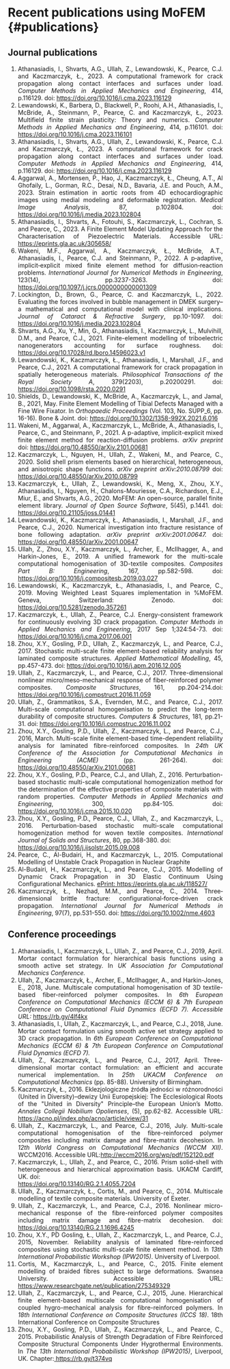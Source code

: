 Recent publications using MoFEM {#publications}
=======================================================================

## Journal publications
<div style="text-align: justify">
<ol>
<li>Athanasiadis, I., Shvarts, A.G., Ullah, Z., Lewandowski, K., Pearce, C.J. and Kaczmarczyk, Ł., 2023. A computational framework for crack propagation along contact interfaces and surfaces under load. <i>Computer Methods in Applied Mechanics and Engineering</i>, 414, p.116129.  doi: <a href="https://doi.org/10.1016/j.cma.2023.116129"> https://doi.org/10.1016/j.cma.2023.116129</a></li>

<li>Lewandowski, K., Barbera, D., Blackwell, P., Roohi, A.H., Athanasiadis, I., McBride, A., Steinmann, P., Pearce, C. and Kaczmarczyk, Ł., 2023. Multifield finite strain plasticity: Theory and numerics. <i>Computer Methods in Applied Mechanics and Engineering</i>, 414, p.116101. doi: <a href="https://doi.org/10.1016/j.cma.2023.116101"> https://doi.org/10.1016/j.cma.2023.116101</a></li>

<li>Athanasiadis, I., Shvarts, A.G., Ullah, Z., Lewandowski, K., Pearce, C.J. and Kaczmarczyk, Ł., 2023. A computational framework for crack propagation along contact interfaces and surfaces under load. <i>Computer Methods in Applied Mechanics and Engineering</i>, 414, p.116129. doi: <a href="https://doi.org/10.1016/j.cma.2023.116129"> https://doi.org/10.1016/j.cma.2023.116129</a></li>

<li>Aggarwal, A., Mortensen, P., Hao, J., Kaczmarczyk, Ł., Cheung, A.T., Al Ghofaily, L., Gorman, R.C., Desai, N.D., Bavaria, J.E. and Pouch, A.M., 2023. Strain estimation in aortic roots from 4D echocardiographic images using medial modeling and deformable registration. <i>Medical Image Analysis</i>, 87, p.102804. doi: <a href="https://doi.org/10.1016/j.media.2023.102804"> https://doi.org/10.1016/j.media.2023.102804</a></li>

<li>Athanasiadis, I., Shvarts, A., Fotouhi, S., Kaczmarczyk, L., Cochran, S. and Pearce, C., 2023. A Finite Element Model Updating Approach for the Characterisation of Piezoelectric Materials. Accessible URL: <a href="https://eprints.gla.ac.uk/305658/"> https://eprints.gla.ac.uk/305658/</a></li>

<li>Wakeni, M.F., Aggarwal, A., Kaczmarczyk, Ł., McBride, A.T., Athanasiadis, I., Pearce, C.J. and Steinmann, P., 2022. A p‐adaptive, implicit‐explicit mixed finite element method for diffusion‐reaction problems. <i>International Journal for Numerical Methods in Engineering</i>, 123(14), pp.3237-3263. doi: <a href="https://doi.org/10.1097/j.jcrs.0000000000001309"> https://doi.org/10.1097/j.jcrs.0000000000001309</a></li>

<li>Lockington, D., Brown, G., Pearce, C. and Kaczmarczyk, L., 2022. Evaluating the forces involved in bubble management in DMEK surgery–a mathematical and computational model with clinical implications. <i>Journal of Cataract & Refractive Surgery</i>, pp.10-1097. doi: <a href="https://doi.org/10.1016/j.media.2023.102804"> https://doi.org/10.1016/j.media.2023.102804</a></li>

<li>Shvarts, A.G., Xu, Y., Min, G., Athanasiadis, I., Kaczmarczyk, L., Mulvihill, D.M., and Pearce, C.J., 2021. Finite-element modelling of triboelectric nanogenerators accounting for surface roughness. doi: </i> <a href="https://doi.org/10.17028/rd.lboro.14596023.v1"> https://doi.org/10.17028/rd.lboro.14596023.v1</a></li>

<li>Lewandowski, K., Kaczmarczyk, Ł., Athanasiadis, I., Marshall, J.F., and Pearce, C.J., 2021. A computational framework for crack propagation in spatially heterogeneous materials. <i>Philosophical Transactions of the Royal Society A</i>, 379(2203), p.20200291. doi: <a href="https://doi.org/10.1098/rsta.2020.0291"> https://doi.org/10.1098/rsta.2020.0291</a></li>

<li>Shields, D., Lewandowski, K., McBride, A., Kaczmarczyk, L., and Jamal, B., 2021, May. Finite Element Modelling of Tibial Defects Managed with a Fine Wire Fixator. In <i>Orthopaedic Proceedings</i> (Vol. 103, No. SUPP_6, pp. 16-16). Bone & Joint. doi: <a href="https://doi.org/10.1302/1358-992X.2021.6.016"> https://doi.org/10.1302/1358-992X.2021.6.016</a></li>

<li>Wakeni, M., Aggarwal, A., Kaczmarczyk, L., McBride, A., Athanasiadis, I., Pearce, C., and Steinmann, P., 2021. A p-adaptive, implicit-explicit mixed finite element method for reaction-diffusion problems. <i>arXiv preprint</i> doi: <a href="https://doi.org/10.48550/arXiv.2101.00681"> https://doi.org/10.48550/arXiv.2101.00681</a></li>

<li>Kaczmarczyk, L., Nguyen, H., Ullah, Z., Wakeni, M., and Pearce, C., 2020. Solid shell prism elements based on hierarchical, heterogeneous, and anisotropic shape functions. <i>arXiv preprint arXiv:2010.08799</i> doi: <a href="https://doi.org/10.48550/arXiv.2010.08799"> https://doi.org/10.48550/arXiv.2010.08799</a></li>

<li>Kaczmarczyk, Ł., Ullah, Z., Lewandowski, K., Meng, X., Zhou, X.Y., Athanasiadis, I., Nguyen, H., Chalons-Mouriesse, C.A., Richardson, E.J., Miur, E., and Shvarts, A.G., 2020. MoFEM: An open-source, parallel finite element library. <i>Journal of Open Source Software</i>, 5(45), p.1441. doi: </i><a href="https://doi.org/10.21105/joss.01441"> https://doi.org/10.21105/joss.01441</a></li>

<li>Lewandowski, K., Kaczmarczyk, Ł., Athanasiadis, I., Marshall, J.F., and Pearce, C.J., 2020. Numerical investigation into fracture resistance of bone following adaptation. <i>arXiv preprint arXiv:2001.00647.</i> doi: <a href="https://doi.org/10.48550/arXiv.2001.00647"> https://doi.org/10.48550/arXiv.2001.00647</a></li>

<li>Ullah, Z., Zhou, X.Y., Kaczmarczyk, L., Archer, E., McIlhagger, A., and Harkin-Jones, E., 2019. A unified framework for the multi-scale computational homogenisation of 3D-textile composites. <i>Composites Part B: Engineering</i>, 167, pp.582-598. doi: </i><a href="https://doi.org/10.1016/j.compositesb.2019.03.027"> https://doi.org/10.1016/j.compositesb.2019.03.027</a></li>

<li>Lewandowski, K., Kaczmarczyk, Ł., Athanasiadis, I., and Pearce, C., 2019. Moving Weighted Least Squares implementation in %MoFEM. Geneva, Switzerland: Zenodo. doi: <a href="https://doi.org/10.5281/zenodo.357261"> https://doi.org/10.5281/zenodo.357261</a></li>

<li>Kaczmarczyk, Ł., Ullah, Z., Pearce, C.J. Energy-consistent framework for continuously evolving 3D crack propagation. <i>Computer Methods in Applied Mechanics and Engineering</i>, 2017 Sep 1;324:54-73. doi: <a href="https://doi.org/10.1016/j.cma.2017.06.001"> https://doi.org/10.1016/j.cma.2017.06.001</a></li>

<li>Zhou, X.Y., Gosling, P.D., Ullah, Z., Kaczmarczyk, L., and Pearce, C.J., 2017. Stochastic multi-scale finite element-based reliability analysis for laminated composite structures. <i>Applied Mathematical Modelling</i>, 45, pp.457-473. doi: <a href="https://doi.org/10.1016/j.apm.2016.12.005"> https://doi.org/10.1016/j.apm.2016.12.005</a></li>

<li>Ullah, Z., Kaczmarczyk, L., and Pearce, C.J., 2017. Three-dimensional nonlinear micro/meso-mechanical response of fiber-reinforced polymer composites. <i>Composite Structures</i>, 161, pp.204-214.doi: <a href="https://doi.org/10.1016/j.compstruct.2016.11.059"> https://doi.org/10.1016/j.compstruct.2016.11.059</a></li>

<li>Ullah, Z., Grammatikos, S.A., Evernden, M.C., and Pearce, C.J., 2017. Multi-scale computational homogenisation to predict the long-term durability of composite structures. <i>Computers & Structures</i>, 181, pp.21-31. doi: <a href="https://doi.org/10.1016/j.compstruc.2016.11.002"> https://doi.org/10.1016/j.compstruc.2016.11.002</a></li>

<li>Zhou, X.Y., Gosling, P.D., Ullah, Z., Kaczmarczyk, L., and Pearce, C.J., 2016, March. Multi-scale finite element-based time-dependent reliability analysis for laminated fibre-reinforced composites. In <i>24th UK Conference of the Association for Computational Mechanics in Engineering (ACME)</i> (pp. 261-264). doi: <a href="https://doi.org/10.48550/arXiv.2101.00681"> https://doi.org/10.48550/arXiv.2101.00681</a></li>

<li>Zhou, X.Y., Gosling, P.D., Pearce, C.J., and Ullah, Z., 2016. Perturbation-based stochastic multi-scale computational homogenization method for the determination of the effective properties of composite materials with random properties. <i>Computer Methods in Applied Mechanics and Engineering</i>, 300, pp.84-105. doi: <a href="https://doi.org/10.1016/j.cma.2015.10.020"> https://doi.org/10.1016/j.cma.2015.10.020</a></li>

<li>Zhou, X.Y., Gosling, P.D., Pearce, C.J., Ullah, Z., and Kaczmarczyk, L., 2016. Perturbation-based stochastic multi-scale computational homogenization method for woven textile composites. <i>International Journal of Solids and Structures</i>, 80, pp.368-380. doi: </li><a href="https://doi.org/10.1016/j.ijsolstr.2015.09.008"> https://doi.org/10.1016/j.ijsolstr.2015.09.008</a></li>

<li>Pearce, C., Al-Budairi, H., and Kaczmarczyk, L., 2015. Computational Modelling of Unstable Crack Propagation in Nuclear Graphite</li>



<li>Al-Budairi, H., Kaczmarczyk, L., and Pearce, C.J., 2015. Modelling of Dynamic Crack Propagation in 3D Elastic Continuum Using Configurational Mechanics. <a href="https://eprints.gla.ac.uk/118527/"> ePrint: https://eprints.gla.ac.uk/118527/</a></li>

<li>Kaczmarczyk, Ł., Nezhad, M.M., and Pearce, C., 2014. Three‐dimensional brittle fracture: configurational‐force‐driven crack propagation. <i>International Journal for Numerical Methods in Engineering</i>, 97(7), pp.531-550. doi: <a href="https://doi.org/10.1002/nme.4603"> https://doi.org/10.1002/nme.4603</a></li>
</ol>


## Conference proceedings
<ol>

<li>Athanasiadis, I., Kaczmarczyk, L., Ullah, Z., and Pearce, C.J., 2019, April. Mortar contact formulation for hierarchical basis functions using a smooth active set strategy. In <i>UK Association for Computational Mechanics Conference.</i> </li>

<li>Ullah, Z., Kaczmarczyk, Ł., Archer, E., McIlhagger, A., and Harkin-Jones, E., 2018, June. Multiscale computational homogenisation of 3D textile-based fiber-reinforced polymer composites. In <i>6th European Conference on Computational Mechanics (ECCM 6) & 7th European Conference on Computational Fluid Dynamics (ECFD 7). Accessible  URL:</i> <a href="https://www.researchgate.net/publication/325995701_MULTISCALE_COMPUTATIONAL_HOMOGENISATION_OF_3D_TEXTILE-BASED_FIBER_REINFORCED_POLYMER_COMPOSITES">https://rb.gy/4lf4kx</a></li>

<li>Athanasiadis, I., Ullah, Z., Kaczmarczyk, L., and Pearce, C.J., 2018, June. Mortar contact formulation using smooth active set strategy applied to 3D crack propagation. In <i>6th European Conference on Computational Mechanics (ECCM 6) & 7th European Conference on Computational Fluid Dynamics (ECFD 7).</i> </li>

<li>Ullah, Z., Kaczmarczyk, L., and Pearce, C.J., 2017, April. Three-dimensional mortar contact formulation: an efficient and accurate numerical implementation. In <i>25th UKACM Conference on Computational Mechanics</i> (pp. 85-88). University of Birmingham. 

<li>Kaczmarczyk, Ł., 2016. Eklezjologiczne źródła jedności w różnorodności (United in Diversity)–dewizy Unii Europejskiej: The Ecclesiological Roots of the "United in Diversity" Principle–the European Union’s Motto. <i>Annales Collegii Nobilium Opolienses</i>, (5), pp.62-82. Accessible URL: <a href="https://acno.pl/index.php/acno/article/view/31"> https://acno.pl/index.php/acno/article/view/31</a></li>

<li>Ullah, Z., Kaczmarczyk, L., and Pearce, C.J., 2016, July. Multi-scale computational homogenisation of the fibre-reinforced polymer composites including matrix damage and fibre-matrix decohesion. In <i>12th World Congress on Computational Mechanics (WCCM XII)</i>. WCCM2016. Accessible URL:<a href="http://wccm2016.org/wp/pdf/152120.pdf">http://wccm2016.org/wp/pdf/152120.pdf</a></li>


<li>Kaczmarczyk, L., Ullah, Z., and Pearce, C., 2016. Prism solid-shell with heterogeneous and hierarchical approximation basis. UKACM Cardiff, UK. doi: </li><a href="https://doi.org/10.13140/RG.2.1.4055.7204">https://doi.org/10.13140/RG.2.1.4055.7204</a></li>

<li>Ullah, Z., Kaczmarczyk, Ł., Cortis, M., and Pearce, C., 2014. Multiscale modelling of textile composite materials. University of Exeter. </li>

<li>Ullah, Z., Kaczmarczyk, L., and Pearce, C.J., 2016. Nonlinear micro-mechanical response of the fibre-reinforced polymer composites including matrix damage and fibre-matrix decohesion. doi: <a href="https://doi.org/10.13140/RG.2.1.1696.4245"> https://doi.org/10.13140/RG.2.1.1696.4245</a></li>

<li>Zhou, X.Y., PD Gosling, Ł., Ullah, Z., Kaczmarczyk, L., and Pearce, C.J., 2015, November. Reliability analysis of laminated fibre-reinforced composites using stochastic multi-scale finite element method. In <i>13th International Probabilistic Workshop (IPW2015)</i>. University of Liverpool.</li>

<li>Cortis, M., Kaczmarczyk, L., and Pearce, C., 2015. Finite element modelling of braided fibres subject to large deformations. Swansea University. Accessible URL:<a href=" https://www.researchgate.net/publication/275349329"> https://www.researchgate.net/publication/275349329</a></li>

<li>Ullah, Z., Kaczmarczyk, L., and Pearce, C.J., 2015, June. Hierarchical finite element-based multiscale computational homogenisation of coupled hygro-mechanical analysis for fibre-reinforced polymers. In <i>18th International Conference on Composite Structures (ICCS 18)</i>. 18th International Conference on Composite Structures</li>

<li>Zhou, X.Y., Gosling, P.D., Ullah, Z., Kaczmarczyk, L., and Pearce, C., 2015. Probabilistic Analysis of Strength Degradation of Fibre Reinforced Composite Structural Components Under Hygrothermal Environments. In <i>The 13th International Probabilistic Workshop (IPW2015)</i>, Liverpool, UK. Chapter:<a href="https://pure.qub.ac.uk/en/publications/probabilistic-analysis-of-strength-degradation-of-fibre-reinforce">  https://rb.gy/t374vq</a></li>

 </ol>

 </div>